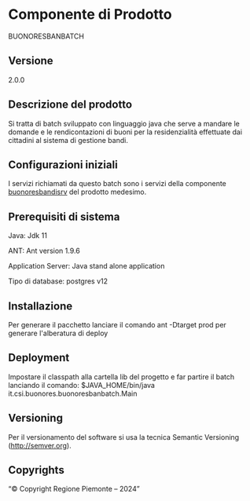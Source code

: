 # Componente di Prodotto

BUONORESBANBATCH

## Versione

2.0.0

## Descrizione del prodotto

Si tratta di batch sviluppato con linguaggio java che serve a mandare le domande e le rendicontazioni di buoni per la residenzialità effettuate dai cittadini al sistema di gestione bandi.

## Configurazioni iniziali

I servizi richiamati da questo batch sono i servizi della componente [buonoresbandisrv](../buonoresbandisrv/) del prodotto medesimo.

## Prerequisiti di sistema

Java:
Jdk 11

ANT:
Ant version 1.9.6

Application Server:
Java stand alone application

Tipo di database:
postgres v12

## Installazione

Per generare il pacchetto lanciare il comando ant -Dtarget prod  per generare l'alberatura di deploy

## Deployment

Impostare il classpath alla cartella lib del progetto e far partire il batch lanciando il comando: $JAVA_HOME/bin/java it.csi.buonores.buonoresbanbatch.Main 

## Versioning

Per il versionamento del software si usa la tecnica Semantic Versioning (http://semver.org).


## Copyrights

“© Copyright Regione Piemonte – 2024”